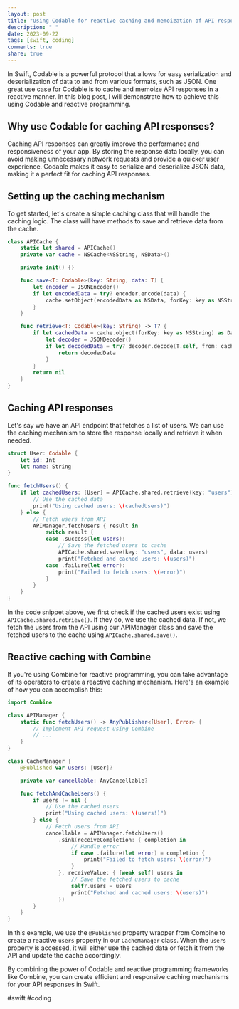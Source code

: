 ```yaml
---
layout: post
title: "Using Codable for reactive caching and memoization of API responses in Swift"
description: " "
date: 2023-09-22
tags: [swift, coding]
comments: true
share: true
---
```


In Swift, Codable is a powerful protocol that allows for easy serialization and deserialization of data to and from various formats, such as JSON. One great use case for Codable is to cache and memoize API responses in a reactive manner. In this blog post, I will demonstrate how to achieve this using Codable and reactive programming.

## Why use Codable for caching API responses?

Caching API responses can greatly improve the performance and responsiveness of your app. By storing the response data locally, you can avoid making unnecessary network requests and provide a quicker user experience. Codable makes it easy to serialize and deserialize JSON data, making it a perfect fit for caching API responses.

## Setting up the caching mechanism

To get started, let's create a simple caching class that will handle the caching logic. The class will have methods to save and retrieve data from the cache.

```swift
class APICache {
    static let shared = APICache()
    private var cache = NSCache<NSString, NSData>()

    private init() {}

    func save<T: Codable>(key: String, data: T) {
        let encoder = JSONEncoder()
        if let encodedData = try? encoder.encode(data) {
            cache.setObject(encodedData as NSData, forKey: key as NSString)
        }
    }

    func retrieve<T: Codable>(key: String) -> T? {
        if let cachedData = cache.object(forKey: key as NSString) as Data? {
            let decoder = JSONDecoder()
            if let decodedData = try? decoder.decode(T.self, from: cachedData) {
                return decodedData
            }
        }
        return nil
    }
}
```

## Caching API responses

Let's say we have an API endpoint that fetches a list of users. We can use the caching mechanism to store the response locally and retrieve it when needed.

```swift
struct User: Codable {
    let id: Int
    let name: String
}

func fetchUsers() {
    if let cachedUsers: [User] = APICache.shared.retrieve(key: "users") {
        // Use the cached data
        print("Using cached users: \(cachedUsers)")
    } else {
        // Fetch users from API
        APIManager.fetchUsers { result in
            switch result {
            case .success(let users):
                // Save the fetched users to cache
                APICache.shared.save(key: "users", data: users)
                print("Fetched and cached users: \(users)")
            case .failure(let error):
                print("Failed to fetch users: \(error)")
            }
        }
    }
}
```

In the code snippet above, we first check if the cached users exist using `APICache.shared.retrieve()`. If they do, we use the cached data. If not, we fetch the users from the API using our APIManager class and save the fetched users to the cache using `APICache.shared.save()`.

## Reactive caching with Combine

If you're using Combine for reactive programming, you can take advantage of its operators to create a reactive caching mechanism. Here's an example of how you can accomplish this:

```swift
import Combine

class APIManager {
    static func fetchUsers() -> AnyPublisher<[User], Error> {
        // Implement API request using Combine
        // ...
    }
}

class CacheManager {
    @Published var users: [User]?

    private var cancellable: AnyCancellable?

    func fetchAndCacheUsers() {
        if users != nil {
            // Use the cached users
            print("Using cached users: \(users!)")
        } else {
            // Fetch users from API
            cancellable = APIManager.fetchUsers()
                .sink(receiveCompletion: { completion in
                    // Handle error
                    if case .failure(let error) = completion {
                        print("Failed to fetch users: \(error)")
                    }
                }, receiveValue: { [weak self] users in
                    // Save the fetched users to cache
                    self?.users = users
                    print("Fetched and cached users: \(users)")
                })
        }
    }
}
```

In this example, we use the `@Published` property wrapper from Combine to create a reactive `users` property in our `CacheManager` class. When the `users` property is accessed, it will either use the cached data or fetch it from the API and update the cache accordingly.

By combining the power of Codable and reactive programming frameworks like Combine, you can create efficient and responsive caching mechanisms for your API responses in Swift.

#swift #coding